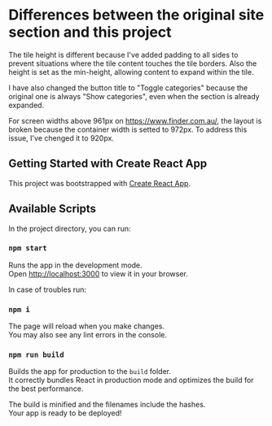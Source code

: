 # Differences between the original site section and this project

The tile height is different because I've added padding to all sides to prevent situations where the tile content touches the tile borders. Also the height is set as the min-height, allowing content to expand within the tile.

I have also changed the button title to "Toggle categories" because the original one is always "Show categories", even when the section is already expanded.

For screen widths above 961px on https://www.finder.com.au/, the layout is broken because the container width is setted to 972px. To address this issue, I've chenged it to 920px.

## Getting Started with Create React App

This project was bootstrapped with [Create React App](https://github.com/facebook/create-react-app).

## Available Scripts

In the project directory, you can run:

### `npm start`

Runs the app in the development mode.\
Open [http://localhost:3000](http://localhost:3000) to view it in your browser.

In case of troubles run:

### `npm i`

The page will reload when you make changes.\
You may also see any lint errors in the console.

### `npm run build`

Builds the app for production to the `build` folder.\
It correctly bundles React in production mode and optimizes the build for the best performance.

The build is minified and the filenames include the hashes.\
Your app is ready to be deployed!
